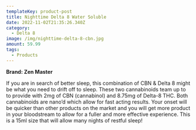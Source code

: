 ```yaml
---
templateKey: product-post
title: Nighttime Delta 8 Water Soluble
date: 2022-11-02T21:35:26.340Z
category:
  - Delta 8
image: /img/nighttime-delta-8-cbn.jpg
amount: 59.99
tags:
  - Products
---
```

**Brand: Zen Master**

If you are in search of better sleep, this combination of CBN & Delta 8 might be what you need to drift off to sleep.  These two cannabinoids team up to to provide with 2mg of CBN (cannabinol) and 8.75mg of Delta-8 THC. Both cannabinoids are nano’d which allow for fast acting results. Your onset will be quicker than other products on the market and you will get more product in your bloodstream to allow for a fuller and more effective experience. This is a 15ml size that will allow many nights of restful sleep!